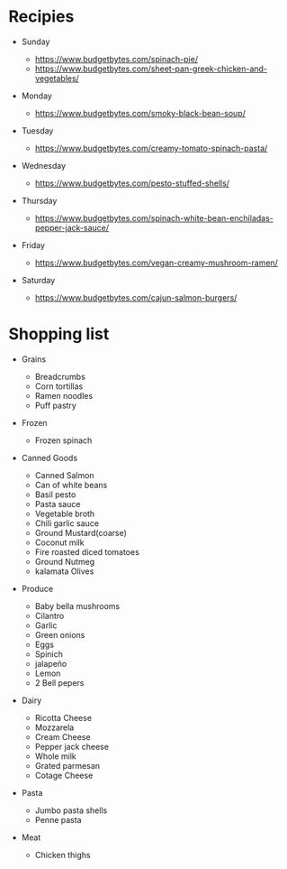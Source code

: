 
# Recipies

- Sunday
    - https://www.budgetbytes.com/spinach-pie/
    - https://www.budgetbytes.com/sheet-pan-greek-chicken-and-vegetables/

- Monday
    - https://www.budgetbytes.com/smoky-black-bean-soup/

- Tuesday
    - https://www.budgetbytes.com/creamy-tomato-spinach-pasta/

- Wednesday
    - https://www.budgetbytes.com/pesto-stuffed-shells/

- Thursday
    - https://www.budgetbytes.com/spinach-white-bean-enchiladas-pepper-jack-sauce/

- Friday
    - https://www.budgetbytes.com/vegan-creamy-mushroom-ramen/ 

- Saturday
    - https://www.budgetbytes.com/cajun-salmon-burgers/ 

# Shopping list

- Grains
    - Breadcrumbs
    - Corn tortillas
    - Ramen noodles
    - Puff pastry

- Frozen
    - Frozen spinach

- Canned Goods
    - Canned Salmon
    - Can of white beans
    - Basil pesto
    - Pasta sauce
    - Vegetable broth
    - Chili garlic sauce
    - Ground Mustard(coarse)
    - Coconut milk
    - Fire roasted diced tomatoes
    - Ground Nutmeg
    - kalamata Olives

- Produce
    - Baby bella mushrooms
    - Cilantro
    - Garlic
    - Green onions
    - Eggs
    - Spinich
    - jalapeño
    - Lemon
    - 2 Bell pepers

- Dairy
    - Ricotta Cheese
    - Mozzarela
    - Cream Cheese
    - Pepper jack cheese
    - Whole milk
    - Grated parmesan
    - Cotage Cheese

- Pasta
    - Jumbo pasta shells
    - Penne pasta

- Meat
    - Chicken thighs

